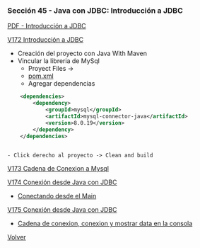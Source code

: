 ### Sección 45 - Java con JDBC: Introducción a JDBC

[PDF - Introducción a JDBC](Apuntes/02-01-IntroduccionJDBC-JDBC.pdf)

[V172 Introducción a JDBC]()
* Creación del proyecto con Java With Maven
* Vincular la libreria de MySql
    - Proyect Files -> 
    - [pom.xml](V172_Introduccion_JDBC/pom.xml)
    - Agregar dependencias
```xml
    <dependencies>
        <dependency>
            <groupId>mysql</groupId>
            <artifactId>mysql-connector-java</artifactId>
            <version>8.0.19</version>
        </dependency>
    </dependencies>
    
```
    - Click derecho al proyecto -> Clean and build

[V173 Cadena de Conexion a Mysql](V173_Cadena_de_Conexion_a_MySql/src/main/java/test/TestMySqlJDBC.java)

[V174 Conexión desde Java con JDBC]()
* [Conectando desde el Main](V174_Conexion_desde_Java_con_JDBC/src/main/java/test/TestMysqlJDBC.java)

[V175 Conexión desde Java con JDBC]()
* [Cadena de conexion, conexion y mostrar data en la consola](V175_Procesando_el_resultado_con_ResultSet/src/main/java/test/TestMySqlJDBC.java)

[Volver](../)